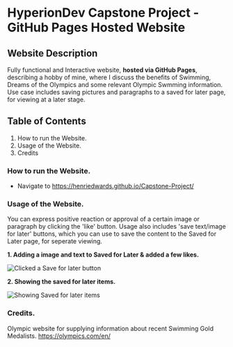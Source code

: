 # HyperionDev Capstone Project - GitHub Pages Hosted Website

## Website Description
Fully functional and Interactive website, **hosted via GitHub Pages**, describing a hobby of mine, where I discuss the benefits of Swimming, Dreams of the Olympics and some relevant Olympic Swmming information. Use case includes saving pictures and paragraphs to a saved for later page, for viewing at a later stage.

## Table of Contents

1. How to run the Website.
2. Usage of the Website.
3. Credits

### How to run the Website.

* Navigate to https://henriedwards.github.io/Capstone-Project/

### Usage of the Website.

You can express positive reaction or approval of a certain image or paragraph by clicking the 'like' button. Usage also includes 'save text/image for later' buttons, which you can use to save the content to the Saved for Later page, for seperate viewing.

**1. Adding a image and text to Saved for Later & added a few likes.**

![Clicked a Save for later button](/Capstone-Website-CP20/images/website-usage-1.png)

**2. Showing the saved for later items.**

![Showing Saved for later items](/Capstone-Website-CP20/images/website-usage-2.png)

### Credits.

Olympic website for supplying information about recent Swimming Gold Medalists.
https://olympics.com/en/
